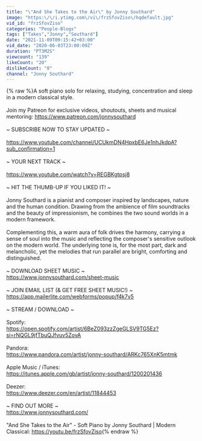 ```yaml
---
title: "\"And She Takes to the Air\" by Jonny Southard"
image: "https:\/\/i.ytimg.com\/vi\/frzSfovZiso\/hqdefault.jpg"
vid_id: "frzSfovZiso"
categories: "People-Blogs"
tags: ["Takes","Jonny","Southard"]
date: "2021-11-09T09:15:42+03:00"
vid_date: "2020-06-03T23:00:09Z"
duration: "PT3M2S"
viewcount: "139"
likeCount: "20"
dislikeCount: "0"
channel: "Jonny Southard"
---
```

{% raw %}A soft piano solo for relaxing, studying, concentration and sleep in a modern classical style. <br /><br />Join my Patreon for exclusive videos, shoutouts, sheets and musical mentoring: <a rel="nofollow" target="blank" href="https://www.patreon.com/jonnysouthard">https://www.patreon.com/jonnysouthard</a><br /><br />~ SUBSCRIBE NOW TO STAY UPDATED ~ <br /><br /><a rel="nofollow" target="blank" href="https://www.youtube.com/channel/UCUkmDN4HpxbE6Je1nhJkdpA?sub_confirmation=1">https://www.youtube.com/channel/UCUkmDN4HpxbE6Je1nhJkdpA?sub_confirmation=1</a><br /><br />~ YOUR NEXT TRACK ~ <br /><br /><a rel="nofollow" target="blank" href="https://www.youtube.com/watch?v=REGBKgtpsj8">https://www.youtube.com/watch?v=REGBKgtpsj8</a><br /><br />~ HIT THE THUMB-UP IF YOU LIKED IT! ~<br /><br />Jonny Southard is a pianist and composer inspired by landscapes, nature and the human condition. Drawing from the ambience of film soundtracks and the beauty of impressionism, he combines the two sound worlds in a modern framework. <br /><br />Complementing this, a warm aura of folk drives the harmony, carrying a sense of soul into the music and reflecting the composer's sensitive outlook on the modern world. The underlying tone is, for the most part, dark and melancholic, yet the melodies that run parallel are bright, comforting and distinguished.<br /><br />~ DOWNLOAD SHEET MUSIC ~<br /><a rel="nofollow" target="blank" href="https://www.jonnysouthard.com/sheet-music">https://www.jonnysouthard.com/sheet-music</a><br /><br />~ JOIN EMAIL LIST (&amp; GET FREE SHEET MUSIC!) ~<br /><a rel="nofollow" target="blank" href="https://app.mailerlite.com/webforms/popup/f4k7v5">https://app.mailerlite.com/webforms/popup/f4k7v5</a><br /><br />~ STREAM / DOWNLOAD ~<br /><br />Spotify:<br /><a rel="nofollow" target="blank" href="https://open.spotify.com/artist/6BeZ093zzZgeGLSV9TG5Ez?si=rNQGL9jfTbuQJfvuv5ZovA">https://open.spotify.com/artist/6BeZ093zzZgeGLSV9TG5Ez?si=rNQGL9jfTbuQJfvuv5ZovA</a><br /><br />Pandora:<br /><a rel="nofollow" target="blank" href="https://www.pandora.com/artist/jonny-southard/ARKc765XnK5mtmk">https://www.pandora.com/artist/jonny-southard/ARKc765XnK5mtmk</a><br /><br />Apple Music / iTunes:<br /><a rel="nofollow" target="blank" href="https://itunes.apple.com/gb/artist/jonny-southard/1200201436">https://itunes.apple.com/gb/artist/jonny-southard/1200201436</a><br /><br />Deezer:<br /><a rel="nofollow" target="blank" href="https://www.deezer.com/en/artist/11844453">https://www.deezer.com/en/artist/11844453</a><br /><br />~ FIND OUT MORE ~<br /><a rel="nofollow" target="blank" href="https://www.jonnysouthard.com/">https://www.jonnysouthard.com/</a><br /><br />&quot;And She Takes to the Air&quot; - Soft Piano by Jonny Southard | Modern Classical: <a rel="nofollow" target="blank" href="https://youtu.be/frzSfovZiso">https://youtu.be/frzSfovZiso</a>{% endraw %}
